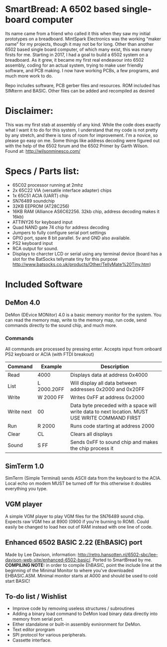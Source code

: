 # SmartBread: A 6502 based single-board computer 
Its name came from a friend who called it this when they saw my initial prototypes on a breadboard. MintSpark Electronics was the working "maker name" for my projects, though it may not be for long. Other than another 6502 based single board computer, of which many exist, this was many firsts for me. Starting in 2017, I had a goal to build a 6502 system on a breadboard. As it grew, it became my first real endeavour into 6502 assembly, coding for an actual system, trying to make user friendly software, and PCB making. I now have working PCBs, a few programs, and much more work to do. 

Repo includes software, PCB gerber files and resources. ROM included has SIMterm and BASIC. Other files can be added and recompiled as desired 

# Disclaimer: 
This was my first stab at assembly of any kind. While the code does exactly what I want it to do for this system, I understand that my code is not pretty by any stretch, and there is tons of room for improvement. I'm a novice, so please go easy on me. Some things like address decoding were figured out with the help of the 6502 forum and the 6502 Primer by Garth Wilson. Found at: http://wilsonminesco.com/

# Specs / Parts list:
- 65C02 processor running at 2mhz
- 2x 65C22 VIA (versatile interface adapter) chips
- 1x 65C51 ACIA (UART) chip
- SN76489 soundchip
- 32KB EEPROM (AT28C256)
- 16KB RAM (Alliance AS6C62256. 32kb chip, address decoding makes it 16kb)
- ATTINY26 for keyboard input
- Quad NAND gate 74 chip for address decoding
- Jumpers to fully configure serial port settings
- GPIO port, spare 8 bit parallel. 5v and GND also available. 
- PS2 keyboard input
- RCA output for sound. 
- Displays to charcter LCD or serial using any terminal device (board has a slot for the BatSocks tellymate tiny for this purpose http://www.batsocks.co.uk/products/Other/TellyMate%20Tiny.htm)

# Included Software
## DeMon 4.0
DeMon (DEvice MONitor) 4.0 is a basic memory monitor for the system. You can read the memory map, write to the memory map, run code, send commands directly to the sound chip, and much more. 
### Commands
All commands are processed by pressing enter. Accepts input from onboard PS2 keyboard or ACIA (with FTDI breakout)


| Command | Example | Description |         
| ------------- | ------------- | ------------- |
| Read  | 4000  | Displays data at address 0x4000  |
| List | L 2000.20FF | Will display all data between addresses 0x2000 and 0x20FF |
| Write  | W 2000 FF | Writes 0xFF at address 0x2000  |
| Write next | 00 | Data byte preceded with a space will write data to next location. MUST USE WRITE COMMAND FIRST |
| Run | R 2000 | Runs code starting at address 2000 | 
| Clear | CL | Clears all displays |
| Sound | S FF | Sends 0xFF to sound chip and makes the chip process it |

## SimTerm 1.0 
SimTerm (Simple Terminal) sends ASCII data from the keyboard to the ACIA. Local echo on modem MUST be turned off for this otherwise it doubles everything you type. 

## VGM player
A simple VGM player to play VGM files for the SN76489 sound chip. Expects raw VGM hex at 8900 (0900 if you're burning to ROM). Could easily be changed to load hex out of RAM instead with one line of code. 

## Enhanced 6502 BASIC 2.22 (EhBASIC) port
Made by Lee Davison, information: http://retro.hansotten.nl/6502-sbc/lee-davison-web-site/enhanced-6502-basic/. Ported to SmartBread by me. **COMPILING NOTE:** in order to compile EhBASIC, point the include line at the beginning of the Minimal Monitor to where you've downloaded EHBASIC.ASM. Minimal monitor starts at A000 and should be used to cold start BASIC! 

## To-do list / Wishlist 
- Improve code by removing useless structures / subroutines
- Adding a binary load command to DeMon load binary data directly into memory from serial port. 
- Either standalone or built-in assembly evnironment for DeMon. 
- Text editor prorgram
- SPI protocol for various peripherals. 
- Cassette interface. 
